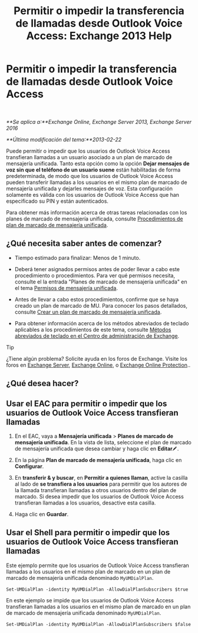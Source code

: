 ﻿---
title: 'Permitir o impedir la transferencia de llamadas desde Outlook Voice Access: Exchange 2013 Help'
TOCTitle: Permitir o impedir la transferencia de llamadas desde Outlook Voice Access
ms:assetid: b80c57f1-394c-4608-8ad3-52a3e6d697db
ms:mtpsurl: https://technet.microsoft.com/es-es/library/Ee423554(v=EXCHG.150)
ms:contentKeyID: 52061874
ms.date: 05/22/2018
mtps_version: v=EXCHG.150
ms.translationtype: MT
---

# Permitir o impedir la transferencia de llamadas desde Outlook Voice Access

 

_**Se aplica a:**Exchange Online, Exchange Server 2013, Exchange Server 2016_

_**Última modificación del tema:**2013-02-22_

Puede permitir o impedir que los usuarios de Outlook Voice Access transfieran llamadas a un usuario asociado a un plan de marcado de mensajería unificada. Tanto esta opción como la opción **Dejar mensajes de voz sin que el teléfono de un usuario suene** están habilitadas de forma predeterminada, de modo que los usuarios de Outlook Voice Access pueden transferir llamadas a los usuarios en el mismo plan de marcado de mensajería unificada y dejarles mensajes de voz. Esta configuración solamente es válida con los usuarios de Outlook Voice Access que han especificado su PIN y están autenticados.

Para obtener más información acerca de otras tareas relacionadas con los planes de marcado de mensajería unificada, consulte [Procedimientos de plan de marcado de mensajería unificada](um-dial-plan-procedures-exchange-2013-help.md).

## ¿Qué necesita saber antes de comenzar?

  - Tiempo estimado para finalizar: Menos de 1 minuto.

  - Deberá tener asignados permisos antes de poder llevar a cabo este procedimiento o procedimientos. Para ver qué permisos necesita, consulte el la entrada "Planes de marcado de mensajería unificada" en el tema [Permisos de mensajería unificada](unified-messaging-permissions-exchange-2013-help.md).

  - Antes de llevar a cabo estos procedimientos, confirme que se haya creado un plan de marcado de MU. Para conocer los pasos detallados, consulte [Crear un plan de marcado de mensajería unificada](create-a-um-dial-plan-exchange-2013-help.md).

  - Para obtener información acerca de los métodos abreviados de teclado aplicables a los procedimientos de este tema, consulte [Métodos abreviados de teclado en el Centro de administración de Exchange](keyboard-shortcuts-in-the-exchange-admin-center-exchange-online-protection-help.md).


> [!TIP]
> ¿Tiene algún problema? Solicite ayuda en los foros de Exchange. Visite los foros en <A href="https://go.microsoft.com/fwlink/p/?linkid=60612">Exchange Server</A>, <A href="https://go.microsoft.com/fwlink/p/?linkid=267542">Exchange Online</A>, o <A href="https://go.microsoft.com/fwlink/p/?linkid=285351">Exchange Online Protection</A>..



## ¿Qué desea hacer?

## Usar el EAC para permitir o impedir que los usuarios de Outlook Voice Access transfieran llamadas

1.  En el EAC, vaya a **Mensajería unificada** \> **Planes de marcado de mensajería unificada**. En la vista de lista, seleccione el plan de marcado de mensajería unificada que desea cambiar y haga clic en **Editar**![Icono Editar](images/Bb124582.6f53ccb2-1f13-4c02-bea0-30690e6ea71d(EXCHG.150).gif "Icono Editar").

2.  En la página **Plan de marcado de mensajería unificada**, haga clic en **Configurar**.

3.  En **transferir & y buscar**, en **Permitir a quienes llaman**, active la casilla al lado de **se transfiera a los usuarios** para permitir que los autores de la llamada transfieran llamadas a otros usuarios dentro del plan de marcado. Si desea impedir que los usuarios de Outlook Voice Access transfieran llamadas a los usuarios, desactive esta casilla.

4.  Haga clic en **Guardar**.

## Usar el Shell para permitir o impedir que los usuarios de Outlook Voice Access transfieran llamadas

Este ejemplo permite que los usuarios de Outlook Voice Access transfieran llamadas a los usuarios en el mismo plan de marcado en un plan de marcado de mensajería unificada denominado `MyUMDialPlan`.

    Set-UMDialPlan -identity MyUMDialPlan -AllowDialPlanSubscribers $true

En este ejemplo se impide que los usuarios de Outlook Voice Access transfieran llamadas a los usuarios en el mismo plan de marcado en un plan de marcado de mensajería unificada denominado `MyUMDialPlan`.

    Set-UMDialPlan -identity MyUMDialPlan -AllowDialPlanSubscribers $false

